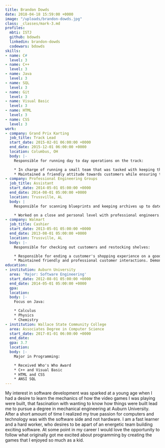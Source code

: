 ```yaml
---
title: Brandon Dowds
date: 2018-04-18 15:59:00 +0000
image: "/uploads/brandon-dowds.jpg"
class: _classes/mark-3.md
profiles:
  mbti: ISTJ
  github: bdowds
  linkedin: brandon-dowds
  codewars: bdowds
skills:
- name: C#
  level: 3
- name: C++
  level: 3
- name: Java
  level: 3
- name: SQL
  level: 3
- name: Git
  level: 3
- name: Visual Basic
  level: 3
- name: HTML
  level: 3
- name: CSS
  level: 3
work:
- company: Grand Prix Karting
  job_title: Track Lead
  start_date: 2015-02-01 06:00:00 +0000
  end_date: 2015-12-01 06:00:00 +0000
  location: Columbus, OH
  body: |-
    Responsible for running day to day operations on the track:

    * In charge of running a small team that was tasked with keeping the track running in a safe and responsible way.
    * Maintained a friendly attitude towards customers while ensuring the safety of all racers.
- company: Professional Engineering Groups
  job_title: Assistant
  start_date: 2014-05-01 05:00:00 +0000
  end_date: 2014-08-01 05:00:00 +0000
  location: Trussville, AL
  body: |
    Responsible for scanning blueprints and keeping archives up to date:

    * Worked on a close and personal level with professional engineers. Able to manage multiple tasks at once and finish them within a specific deadline.
- company: Walmart
  job_title: Cashier
  start_date: 2013-05-01 05:00:00 +0000
  end_date: 2013-08-01 05:00:00 +0000
  location: Trussville, AL
  body: |-
    Responsible for checking out customers and restocking shelves:

    * Responsible for ending a customer's shopping experience on a good note that encouraged a customer to return.
    * Maintained friendly and professional customer interactions. Demonstrated that customers come first by serving them with a sense of urgency.
education:
- institution: Auburn University
  area: 'Major: Software Engineering'
  start_date: 2012-08-01 05:00:00 +0000
  end_date: 2014-05-01 05:00:00 +0000
  gpa: 
  location: 
  body: |-
    Focus on Java:

    * Calculus
    * Physics
    * Chemistry
- institution: Wallace State Community College
  area: Associates Degree in Computer Science
  start_date: 2017-01-01 06:00:00 +0000
  end_date: 
  gpa: 3.7
  location: 
  body: |-
    Major in Programming:

    * Received Who's Who Award
    * C++ and Visual Basic
    * HTML and CSS
    * ANSI SQL
---
```


My interest in software development was sparked at a young age when I had a desire to learn the mechanics of how the video games I was playing were built, that fascination with wanting to know how things were built lead me to pursue a degree in mechanical engineering at Auburn University. After a short amount of time I realized my true passion for computers and technology was with the software side and not hardware. I am a fast learner and a hard worker, who desires to be apart of an energetic team building exciting software. At some point in my career I would love the opportunity to follow what originally got me excited about programming by creating the games that I enjoyed so much as a kid.
